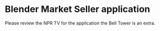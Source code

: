 # Blender Market Seller application

Please review the NPR TV for the application the Bell Tower is an extra.
